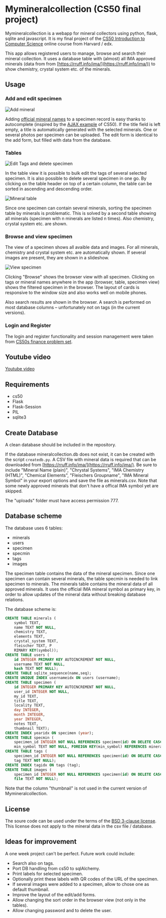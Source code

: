 # Mymineralcollection (CS50 final project)
Mymineralcollection is a webapp for mineral collectors using python, flask, sqlite and javascript. It is my final project of the [CS50 Introduction to Computer Science](https://www.edx.org/cs50) online course from Harvard / edx. 


This app allows registered users to manage, browse and search their mineral collection. It uses a database table with (almost) all IMA approved minerals (data from from [https://rruff.info/ima/](https://rruff.info/ima/)) to show chemistry, crystal system etc. of the minerals.

## Usage

### Add and edit specimen

![Add mineral](./readme/add.gif)

Adding [official mineral names](https://mineralogy-ima.org/Minlist.htm) to a specimen record is easy thanks to autocomplete (inspired by the [AJAX example](https://cs50.harvard.edu/x/2022/weeks/8/) of CS50). If the title field is left empty, a title is automatically generated with the selected minerals. One or several photos per specimen can be uploaded. The edit form is identical to the add form, but filled with data from the database. 

### Tables

![Edit Tags and delete specimen](./readme/edittags.gif)

In the table view it is possible to bulk edit the tags of several selected specimen. It is also possible to delete several specimen in one go. By clicking on the table header on top of a certain column, the table can be sorted in ascending and descending order. 

![Mineral table](./readme/mintable.png)

Since one specimen can contain several minerals, sorting the specimen table by minerals is problematic. This is solved by a second table showing all minerals (specimen with n minerals are listed n times). Also chemistry, crystal system etc. are shown. 

### Browse and view specimen

The view of a specimen shows all avaible data and images. For all minerals, chemistry and crystal system etc. are automatically shown. If several images are present, they are shown in a slideshow. 

![View specimen](./readme/view.gif)

Clicking "Browse" shows the browser view with all specimen. Clicking on tags or mineral names anywhere in the app (browser, table, specimen view) shows the filtered specimen in the browser. The layout of cards is responsive to the window size and also works well on mobile phones.

Also search results are shown in the browser. A search is performed on most database columns – unfortunately not on tags (in the current versions). 

### Login and Register
The login and register functionality and session management were taken from [CS50s finance problem set](https://cs50.harvard.edu/x/2022/psets/9/finance/).

## Youtube video
[Youtube video](https://www.youtube.com/watch?v=1QHAHcz1RTY)

## Requirements
- cs50
- Flask
- Flask-Session
- PIL
- sqlite3

## Create Database
A clean database should be included in the repository.

If the database mineralcollection.db does not exist, it can be created with the script `createdb.py`. A CSV file with mineral data is required that can be downloaded from [https://rruff.info/ima/](https://rruff.info/ima/). Be sure to include "Mineral Name (plain)", "Chrystal Systems", "IMA Chemistry (HTML)", "Chemical Elements", "Fleischers Groupname", "IMA Mineral Symbol" in your export options and save the file as minerals.csv. Note that some newly approved minerals that don't have a offical IMA symbol yet are skipped.

The "uploads" folder must have access permission 777.

## Database scheme
The database uses 6 tables:
- minerals
- users
- specimen
- specmin
- tags
- images

The specimen table contains the data of the mineral specimen. Since one specimen can contain several minerals, the table specmin is needed to link specimen to minerals. The minerals table contains the mineral data of all approved minerals. It uses the official IMA mineral symbol as primary key, in order to allow updates of the mineral data without breaking database relations.

The database scheme is:

``` sql
CREATE TABLE minerals (
    symbol TEXT, 
    name TEXT NOT NULL, 
    chemistry TEXT, 
    elements TEXT, 
    crystal_system TEXT, 
    fleischer TEXT, P
    RIMARY KEY(symbol));
CREATE TABLE users (
    id INTEGER PRIMARY KEY AUTOINCREMENT NOT NULL, 
    username TEXT NOT NULL, 
    hash TEXT NOT NULL);
CREATE TABLE sqlite_sequence(name,seq);
CREATE UNIQUE INDEX usernameidx ON users (username);
CREATE TABLE specimen (
    id INTEGER PRIMARY KEY AUTOINCREMENT NOT NULL, 
    user_id INTEGER NOT NULL, 
    my_id TEXT, 
    title TEXT, 
    locality TEXT, 
    day INTEGER, 
    month INTEGER, 
    year INTEGER, 
    notes TEXT, 
    thumbnail TEXT);
CREATE INDEX yearidx ON specimen (year);
CREATE TABLE specmin (
    specimen_id INTEGER NOT NULL REFERENCES specimen(id) ON DELETE CASCADE, 
    min_symbol TEXT NOT NULL, FOREIGN KEY(min_symbol) REFERENCES minerals(symbol));
CREATE TABLE tags (
    specimen_id INTEGER NOT NULL REFERENCES specimen(id) ON DELETE CASCADE, 
    tag TEXT NOT NULL);
CREATE INDEX tagidx ON tags (tag);
CREATE TABLE images (
    specimen_id INTEGER NOT NULL REFERENCES specimen(id) ON DELETE CASCADE, 
    file TEXT NOT NULL);
```

Note that the column "thumbnail" is not used in the current version of Mymineralcollection.

## License
The soure code can be used under the terms of the [BSD 3-clause license](https://github.com/florianneukirchen/mymineralcollection-cs50/blob/main/LICENSE). This license does not apply to the mineral data in the csv file / database.

## Ideas for improvement
A one week project can't be perfect. Future work could include:
- Search also on tags.
- Port DB handling from cs50 to sqlAlchemy. 
- Print labels for selected specimen.
- Optionally print these labels with QR codes of the URL of the specimen.
- If several images were added to a specimen, allow to chose one as default thumbnail. 
- Improve the layout of the edit/add forms.
- Allow changing the sort order in the browser view (not only in the tables).
- Allow changing password and to delete the user.

